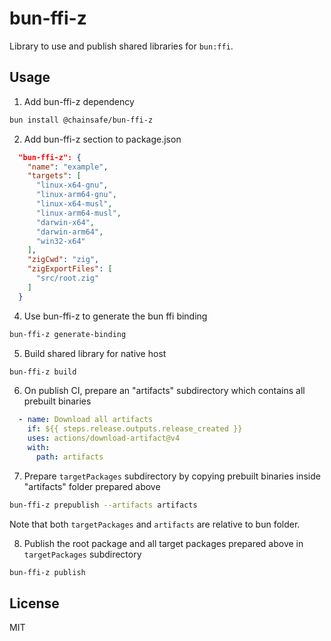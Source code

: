 # bun-ffi-z

Library to use and publish shared libraries for `bun:ffi`.

## Usage

1. Add bun-ffi-z dependency

```bash
bun install @chainsafe/bun-ffi-z
```

2. Add bun-ffi-z section to package.json

```json
  "bun-ffi-z": {
    "name": "example",
    "targets": [
      "linux-x64-gnu",
      "linux-arm64-gnu",
      "linux-x64-musl",
      "linux-arm64-musl",
      "darwin-x64",
      "darwin-arm64",
      "win32-x64"
    ],
    "zigCwd": "zig",
    "zigExportFiles": [
      "src/root.zig"
    ]
  }
```

4. Use bun-ffi-z to generate the bun ffi binding
```bash
bun-ffi-z generate-binding
```

5. Build shared library for native host
```bash
bun-ffi-z build
```

6. On publish CI, prepare an "artifacts" subdirectory which contains all prebuilt binaries
```yml
  - name: Download all artifacts
    if: ${{ steps.release.outputs.release_created }}
    uses: actions/download-artifact@v4
    with:
      path: artifacts
```

7. Prepare `targetPackages` subdirectory by copying prebuilt binaries inside "artifacts" folder prepared above

```bash
bun-ffi-z prepublish --artifacts artifacts
```

Note that both `targetPackages` and `artifacts` are relative to bun folder.

8. Publish the root package and all target packages prepared above in `targetPackages` subdirectory

```bash
bun-ffi-z publish
```

## License

MIT
